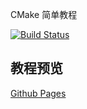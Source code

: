 CMake 简单教程

[![Build Status](https://img.shields.io/travis/com/alvisisme/tutorial-cmake?style=flat-square)](https://travis-ci.com/alvisisme/tutorial-cmake)

## 教程预览

[Github Pages](http://alvisisme.github.io/tutorial-cmake/)
